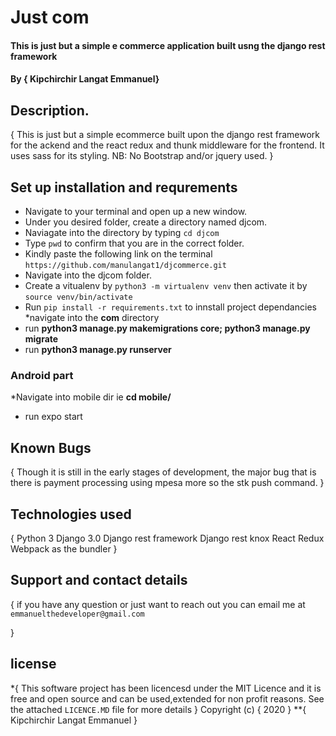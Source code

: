 # Just com
#### This is just but a simple e commerce application built usng the django rest framework 
#### By **{ Kipchirchir Langat   Emmanuel}**
## Description.
{
    This is just but a simple ecommerce built upon the django rest framework for the ackend and the react redux and thunk middleware for the frontend.
    It uses sass for its styling.
    NB: No Bootstrap and/or jquery used.
}
## Set up installation and requrements
* Navigate to your terminal and open up a new window.
* Under you desired folder, create a directory named djcom. 
* Naviagate into the directory by typing `cd djcom`
* Type `pwd` to confirm that you are in the correct folder.
* Kindly paste the following link on the terminal `https://github.com/manulangat1/djcommerce.git`
* Navigate into the djcom folder.
* Create a vitualenv by `python3 -m virtualenv venv` then activate it by `source venv/bin/activate`
* Run `pip install -r requirements.txt` to innstall project dependancies
*navigate into the <b>com</b> directory
* run **python3 manage.py makemigrations core; python3 manage.py migrate**
* run **python3 manage.py runserver**

### Android part
*Navigate into mobile dir ie **cd mobile/**
* run expo start

## Known Bugs
{
    Though it is still in the early stages of development, the major bug that is there is payment processing using mpesa more so the stk push command.
}
## Technologies used
{
    Python 3
    Django 3.0 
    Django rest framework 
    Django rest knox
    React 
    Redux
    Webpack as the bundler
}
## Support and contact details
{
    if you have any question or just want to reach out 
    you can email me at 
    `emmanuelthedeveloper@gmail.com`

}
## license
*{
    This software project has been licencesd under the MIT Licence and it is free and open source and can be used,extended for non profit reasons. See the attached `LICENCE.MD` file for more details
}
Copyright (c) { 2020 } **{
    Kipchirchir Langat Emmanuel
}